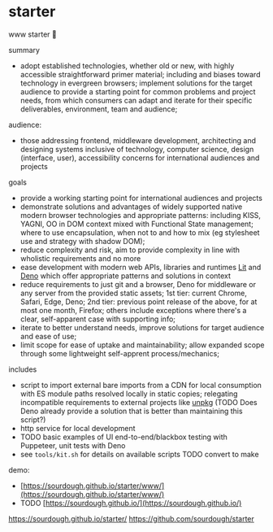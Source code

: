 # starter
www starter 🦕

summary
* adopt established technologies, whether old or new, with highly accessible straightforward primer material; including and biases toward technology in evergreen browsers; implement solutions for the target audience to provide a starting point for common problems and project needs, from which consumers can adapt and iterate for their specific deliverables, environment, team and audience;

audience:
* those addressing frontend, middleware development, architecting and designing systems inclusive of technology, computer science, design (interface, user), accessibility concerns for international audiences and projects

goals
* provide a working starting point for international audiences and projects
* demonstrate solutions and advantages of widely supported native modern browser technologies and appropriate patterns: including KISS, YAGNI, OO in DOM context mixed with Functional State management; where to use encapsulation, when not to and how to mix (eg stylesheet use and strategy with shadow DOM);
* reduce complexity and risk, aim to provide complexity in line with wholistic requirements and no more
* ease development with modern web APIs, libraries and runtimes [Lit](https://lit.dev) and [Deno](https://deno.land) which offer appropriate patterns and solutions in context
* reduce requirements to just git and a browser, Deno for middleware or any server from the provided static assets; 1st tier: current Chrome, Safari, Edge, Deno; 2nd tier: previous point release of the above, for at most one month, Firefox; others include exceptions where there's a clear, self-apparent case with supporting info;
* iterate to better understand needs, improve solutions for target audience and ease of use;
* limit scope for ease of uptake and maintainability; allow expanded scope through some lightweight self-apprent process/mechanics;

includes
* script to import external bare imports from a CDN for local consumption with ES module paths resolved locally in static copies; relegating incompatible requirements to external projects like [unpkg](https://unpkg.com) (TODO Does Deno already provide a solution that is better than maintaining this script?)
* http service for local development
* TODO basic examples of UI end-to-end/blackbox testing with Puppeteer, unit tests with Deno
* see `tools/kit.sh` for details on available scripts TODO convert to make

demo:
* [https://sourdough.github.io/starter/www/](https://sourdough.github.io/starter/www/)
* TODO [https://sourdough.github.io/](https://sourdough.github.io/)

https://sourdough.github.io/starter/
https://github.com/sourdough/starter


